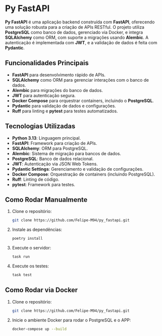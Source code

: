 # Py FastAPI

**Py FastAPI** é uma aplicação backend construída com **FastAPI**, oferecendo uma solução robusta para a criação de APIs RESTful. O projeto utiliza **PostgreSQL** como banco de dados, gerenciado via Docker, e integra **SQLAlchemy** como ORM, com suporte a migrações usando **Alembic**. A autenticação é implementada com **JWT**, e a validação de dados é feita com **Pydantic**.

## Funcionalidades Principais

- **FastAPI** para desenvolvimento rápido de APIs.
- **SQLAlchemy** como ORM para gerenciar interações com o banco de dados.
- **Alembic** para migrações do banco de dados.
- **JWT** para autenticação segura.
- **Docker Compose** para orquestrar containers, incluindo o **PostgreSQL**.
- **Pydantic** para validação de dados e configurações.
- **Ruff** para linting e **pytest** para testes automatizados.

## Tecnologias Utilizadas

- **Python 3.13**: Linguagem principal.
- **FastAPI**: Framework para criação de APIs.
- **SQLAlchemy**: ORM para PostgreSQL.
- **Alembic**: Sistema de migração para bancos de dados.
- **PostgreSQL**: Banco de dados relacional.
- **JWT**: Autenticação via JSON Web Tokens.
- **Pydantic Settings**: Gerenciamento e validação de configurações.
- **Docker Compose**: Orquestração de containers (incluindo PostgreSQL).
- **Ruff**: Linting de código.
- **pytest**: Framework para testes.

## Como Rodar Manualmente

1. Clone o repositório:
   ```bash
   git clone https://github.com/Felipe-M94/py_fastapi.git

2. Instale as dependências:
   ```bash
   poetry install

3. Execute o servidor:
   ```bash
   task run

4. Execute os testes:
   ```bash
   task test

## Como Rodar via Docker

1. Clone o repositório:
   ```bash
   git clone https://github.com/Felipe-M94/py_fastapi.git

2. Inicie o ambiente Docker para rodar o PostgreSQL e o APP:
   ```bash
   docker-compose up --build


